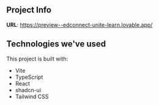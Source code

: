 ## Project Info

**URL**: https://preview--edconnect-unite-learn.lovable.app/

## Technologies we've used

This project is built with:

- Vite
- TypeScript
- React
- shadcn-ui
- Tailwind CSS


